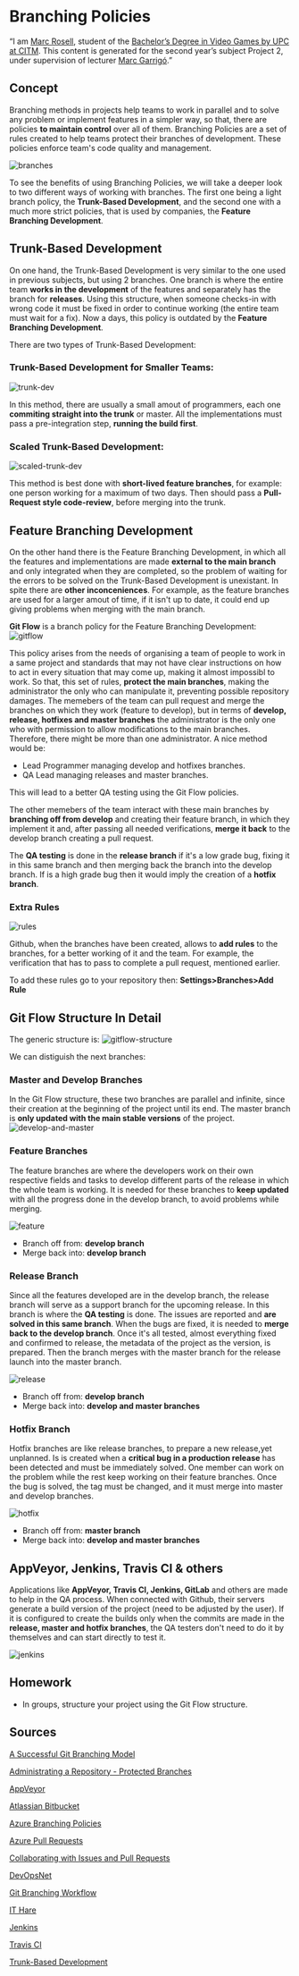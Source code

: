 # Branching Policies

“I am [Marc Rosell](https://www.linkedin.com/in/marc-rosell-hernandez-a19188150/), student of the [Bachelor’s Degree in Video Games by UPC at CITM](https://www.citm.upc.edu/ing/estudis/graus-videojocs/). This content is generated for the second year’s subject Project 2, under supervision of lecturer [Marc Garrigó](https://www.linkedin.com/in/mgarrigo/).”

## Concept

Branching methods in projects help teams to work in parallel and to solve any problem or implement features in a simpler way, so that, there are policies **to maintain control** over all of them.
Branching Policies are a set of rules created to help teams protect their branches of development. These policies enforce team's code quality and management. 

![branches](https://github.com/MarcRosellH/BranchingPolicies/blob/master/docs/baixa.png?raw=true)

To see the benefits of using Branching Policies, we will take a deeper look to two different ways of working with branches. The first one being a light branch policy, the **Trunk-Based Development**, and the second one with a much more strict policies, that is used by companies, the **Feature Branching Development**.

## Trunk-Based Development
On one hand, the Trunk-Based Development is very similar to the one used in previous subjects, but using 2 branches. One branch is where the entire team **works in the development** of the features and separately has the branch for **releases**. Using this structure, when someone checks-in with wrong code it must be fixed in order to continue working (the entire team must wait for a fix). Now a days, this policy is outdated by the **Feature Branching Development**.

There are two types of Trunk-Based Development:
### Trunk-Based Development for Smaller Teams:
![trunk-dev](https://github.com/MarcRosellH/BranchingPolicies/blob/master/docs/trunk.png?raw=true)

In this method, there are usually a small amout of programmers, each one **commiting straight into the trunk** or master. All the implementations must pass a pre-integration step, **running the build first**.

### Scaled Trunk-Based Development:
![scaled-trunk-dev](https://github.com/MarcRosellH/BranchingPolicies/blob/master/docs/scaled-trunk.png?raw=true)

This method is best done with **short-lived feature branches**, for example: one person working for a maximum of two days. Then should pass a **Pull-Request style code-review**, before merging into the trunk.


## Feature Branching Development
On the other hand there is the Feature Branching Development, in which all the features and implementations are made **external to the main branch** and only integrated when they are completed, so the problem of waiting for the errors to be solved on the Trunk-Based Development is unexistant. In spite there are **other inconceniences**. For example, as the feature branches are used for a larger amout of time, if it isn't up to date, it could end up giving problems when merging with the main branch.

**Git Flow** is a branch policy for the Feature Branching Development:
![gitflow](https://github.com/MarcRosellH/BranchingPolicies/blob/master/docs/gitflow.png?raw=true)

This policy arises from the needs of organising a team of people to work in a same project and standards that may not have clear instructions on how to act in every situation that may come up, making it almost impossibl to work. So that, this set of rules, **protect the main branches**, making the administrator the only who can manipulate it, preventing possible repository damages.
The memebers of the team can pull request and merge the branches on which they work (feature to develop), but in terms of **develop, release, hotfixes and master branches** the administrator is the only one who with permission to allow modifications to the main branches. Therefore, there might be more than one administrator. A nice method would be:

* Lead Programmer managing develop and hotfixes branches.
* QA Lead managing releases and master branches.

This will lead to a better QA testing using the Git Flow policies.

The other memebers of the team interact with these main branches by **branching off from develop** and creating their feature branch, in which they implement it and, after passing all needed verifications, **merge it back** to the develop branch creating a pull request.

The **QA testing** is done in the **release branch** if it's a low grade bug, fixing it in this same branch and then merging back the branch into the develop branch. If is a high grade bug then it would imply the creation of a **hotfix branch**.

### Extra Rules
![rules](https://github.com/MarcRosellH/BranchingPolicies/blob/master/docs/policies-config.PNG?raw=true)

Github, when the branches have been created, allows to **add rules** to the branches, for a better working of it and the team. For example, the verification that has to pass to complete a pull request, mentioned earlier.

To add these rules go to your repository then: **Settings>Branches>Add Rule**

## Git Flow Structure In Detail
The generic structure is:
![gitflow-structure](https://github.com/MarcRosellH/BranchingPolicies/blob/master/docs/gitflow-structure.png?raw=true)

We can distiguish the next branches:
### Master and Develop Branches
In the Git Flow structure, these two branches are parallel and infinite, since their creation at the beginning of the project until its end. The master branch is **only updated with the main stable versions** of the project.
![develop-and-master](https://github.com/MarcRosellH/BranchingPolicies/blob/master/docs/master-develop.png?raw=true)

### Feature Branches
The feature branches are where the developers work on their own respective fields and tasks to develop different parts of the release in which the whole team is working. It is needed for these branches to **keep updated** with all the progress done in the develop branch, to avoid problems while merging.

![feature](https://github.com/MarcRosellH/BranchingPolicies/blob/master/docs/feature.png?raw=true)

* Branch off from:
**develop branch**
* Merge back into:
**develop branch**

### Release Branch
Since all the features developed are in the develop branch, the release branch will serve as a support branch for the upcoming release. In this branch is where the **QA testing** is done. The issues are reported and **are solved in this same branch**. When the bugs are fixed, it is needed to **merge back to the develop branch**. Once it's all tested, almost everything fixed and confirmed to release, the metadata of the project as the version, is prepared. Then the branch merges with the master branch for the release launch into the master branch.

![release](https://github.com/MarcRosellH/BranchingPolicies/blob/master/docs/release.png?raw=true)

* Branch off from:
**develop branch**
* Merge back into:
**develop and master branches**

### Hotfix Branch
Hotfix branches are like release branches, to prepare a new release,yet unplanned. Is is created when a **critical bug in a production release** has been detected and must be immediately solved. One member can work on the problem while the rest keep working on their feature branches. Once the bug is solved, the tag must be changed, and it must merge into master and develop branches.

![hotfix](https://github.com/MarcRosellH/BranchingPolicies/blob/master/docs/hotfix.png?raw=true)

* Branch off from:
**master branch**
* Merge back into:
**develop and master branches**

## AppVeyor, Jenkins, Travis CI & others
Applications like **AppVeyor, Travis CI, Jenkins, GitLab** and others are made to help in the QA process. When connected with Github, their servers generate a build version of the project (need to be adjusted by the user).
If it is configured to create the builds only when the commits are made in the **release, master and hotfix branches**, the QA testers don't need to do it by themselves and can start directly to test it.

![jenkins](https://github.com/MarcRosellH/BranchingPolicies/blob/master/docs/jenkins.png?raw=true)

## Homework 
* In groups, structure your project using the Git Flow structure.

## Sources
[A Successful Git Branching Model](https://nvie.com/posts/a-successful-git-branching-model/)

[Administrating a Repository - Protected Branches](https://help.github.com/en/github/administering-a-repository/about-protected-branches)

[AppVeyor](https://www.appveyor.com/docs/branches/)

[Atlassian Bitbucket](https://www.atlassian.com/git/tutorials/comparing-workflows)

[Azure Branching Policies](https://docs.microsoft.com/en-us/azure/devops/repos/git/branch-policies?view=azure-devops)

[Azure Pull Requests](https://docs.microsoft.com/en-us/azure/devops/repos/git/pull-requests?view=azure-devops&tabs=new-nav#complete-the-pull-request)

[Collaborating with Issues and Pull Requests](https://help.github.com/en/github/collaborating-with-issues-and-pull-requests)

[DevOpsNet](https://devopsnet.com/2012/11/01/exciting-branching/)

[Git Branching Workflow](https://git-scm.com/book/en/v2/Git-Branching-Branching-Workflows)

[IT Hare](http://ithare.com/version-control-branching-for-gamedev/)

[Jenkins](https://jenkins.io/doc/)

[Travis CI](https://docs.travis-ci.com/)

[Trunk-Based Development](https://trunkbaseddevelopment.com/)
